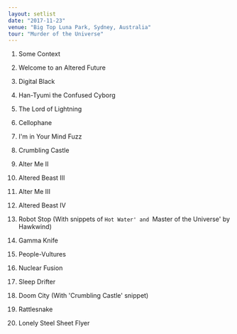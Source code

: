 ```yaml
---
layout: setlist
date: "2017-11-23"
venue: "Big Top Luna Park, Sydney, Australia"
tour: "Murder of the Universe"
---
```



 1. Some Context

 2. Welcome to an Altered Future

 3. Digital Black

 4. Han-Tyumi the Confused Cyborg

 5. The Lord of Lightning

 6. Cellophane

 7. I'm in Your Mind Fuzz

 8. Crumbling Castle

 9. Alter Me II

10. Altered Beast III

11. Alter Me III

12. Altered Beast IV

13. Robot Stop
    (With snippets of `Hot Water' and `Master of the Universe' by
    Hawkwind)

14. Gamma Knife

15. People-Vultures

16. Nuclear Fusion

17. Sleep Drifter

18. Doom City
    (With 'Crumbling Castle' snippet)

19. Rattlesnake

20. Lonely Steel Sheet Flyer


